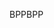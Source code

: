 <span data-ttu-id="f4df3-101">BPP</span><span class="sxs-lookup"><span data-stu-id="f4df3-101">BPP</span></span>
